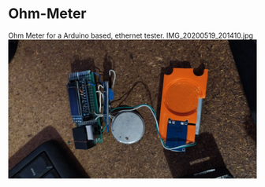 # Ohm-Meter
Ohm Meter for a Arduino based, ethernet tester.
IMG_20200519_201410.jpg
![alt text](IMG_20200519_201410.jpg "Внутренности")
